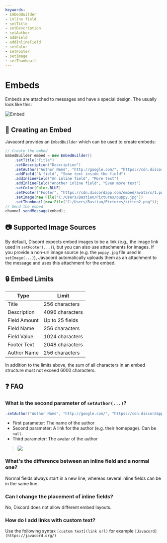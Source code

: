 ```yaml
---
keywords:
- EmbedBuilder
- inline field
- setTitle
- setDescription
- setAuthor
- addField
- addInlineField
- setColor
- setFooter
- setImage
- setThumbnail
---
```


# Embeds

Embeds are attached to messages and have a special design.
The usually look like this:

![Embed](https://i.imgur.com/QYbXmQU.png)

## :hammer: Creating an Embed

Javacord provides an `EmbedBuilder` which can be used to create embeds:
```java
// Create the embed
EmbedBuilder embed = new EmbedBuilder()
    .setTitle("Title")
    .setDescription("Description")
    .setAuthor("Author Name", "http://google.com/", "https://cdn.discordapp.com/embed/avatars/0.png")
    .addField("A field", "Some text inside the field")
    .addInlineField("An inline field", "More text")
    .addInlineField("Another inline field", "Even more text")
    .setColor(Color.BLUE)
    .setFooter("Footer", "https://cdn.discordapp.com/embed/avatars/1.png")
    .setImage(new File("C:/Users/Bastian/Pictures/puppy.jpg"))
    .setThumbnail(new File("C:/Users/Bastian/Pictures/kitten2.png"));
// Send the embed
channel.sendMessage(embed);
```

## :camera: Supported Image Sources

By default, Discord expects embed images to be a link (e.g., the image link used in `setFooter(...)`), but you can also use attachments for images.
If you provide a non-url image source (e.g. the `puppy.jpg` file used in `setImage(...)`), Javacord automatically uploads them as an attachment to the message and uses this attachment for the embed.

## :lock: Embed Limits

| Type         | Limit           |
| ------------ | --------------- |
| Title        | 256 characters  |
| Description  | 4096 characters |
| Field Amount | Up to 25 fields |
| Field Name   | 256 characters  |
| Field Value  | 1024 characters |
| Footer Text  | 2048 characters |
| Author Name  | 256 characters  |

In addition to the limits above, the sum of all characters in an embed structure must not exceed 6000 characters.

## :question: FAQ

### What is the second parameter of `setAuthor(...)`?

```java
.setAuthor("Author Name", "http://google.com/", "https://cdn.discordapp.com/embed/avatars/0.png")
```
* First parameter: The name of the author
* Second parameter: A link for the author (e.g. their homepage). Can be `null`.
* Third parameter: The avatar of the author
> ![](https://i.imgur.com/SyE0e88.png)

### What's the difference between an inline field and a normal one?

Normal fields always start in a new line, whereas several inline fields can be in the same line.

### Can I change the placement of inline fields?

No, Discord does not allow different embed layouts.

### How do I add links with custom text?

Use the following syntax ``[custom text](link url)`` for example ``[Javacord](https://javacord.org/)``
